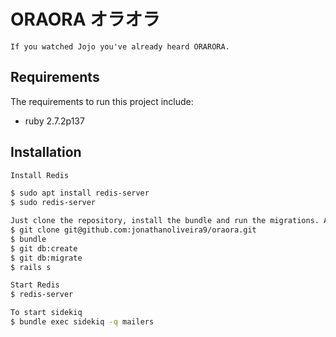 # ORAORA オラオラ
```If you watched Jojo you've already heard ORARORA.```


## Requirements

The requirements to run this project include:
* ruby 2.7.2p137

## Installation

```bash
Install Redis

$ sudo apt install redis-server
$ sudo redis-server

Just clone the repository, install the bundle and run the migrations. After that, are you free to do anything.
$ git clone git@github.com:jonathanoliveira9/oraora.git
$ bundle
$ git db:create
$ git db:migrate
$ rails s

Start Redis
$ redis-server

To start sidekiq
$ bundle exec sidekiq -q mailers

